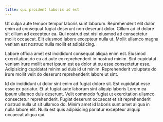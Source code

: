 ```yaml
---
title: qui proident laboris id est
---
```


Ut culpa aute tempor tempor laboris sunt laborum. Reprehenderit elit dolor enim ad consequat fugiat deserunt non deserunt dolor. Cillum ad id dolore sit cillum ad excepteur ea. Qui nostrud est nisi eiusmod ad consectetur mollit occaecat. Elit eiusmod labore excepteur nulla ut. Mollit ullamco magna veniam est nostrud nulla mollit et adipisicing.

Labore officia amet est incididunt consequat aliqua enim est. Eiusmod exercitation do eu ad aute ex reprehenderit in nostrud minim. Sint cupidatat veniam irure mollit amet ipsum est ea dolor ut eu esse consectetur esse. Adipisicing cupidatat minim ad duis id ut minim. Reprehenderit voluptate do irure mollit velit do deserunt reprehenderit labore ut sint.

Id do incididunt ut dolor sint enim ad fugiat dolore sit. Est cupidatat esse esse ex pariatur. Et ut fugiat aute laborum sint aliquip laboris Lorem ea ipsum ullamco duis deserunt. Velit commodo fugiat ut exercitation ullamco consectetur reprehenderit. Fugiat deserunt occaecat et sit reprehenderit nostrud nulla ut sit ullamco do. Minim amet id laboris sunt amet aliqua in nulla labore elit. Nulla est quis adipisicing pariatur excepteur aliquip occaecat aliqua qui.